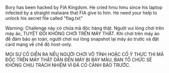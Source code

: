 Bory has been hacked by FIA Kingdom. He cried hmu hmu since his laptop infected by a straight malware that FIA give to him. He need your help to unlock his secret file called "flag.txt"

Warning: Challenge này có chứa mã độc hàng thật. Người vui lòng chơi trên máy ảo, TUYỆT ĐỐI KHÔNG CHƠI TRÊN MÁY THẬT. Khi chơi trên máy ảo để đảm bảo an toàn, người chơi vui lòng snapshot lại máy ảo trước và đặt card mạng về chế độ host-only.

MỌI SỰ CỐ DIỄN RA NẾU NGƯỜI CHƠI VÔ TÌNH HOẶC CỐ Ý THỰC THI MÃ ĐỘC TRÊN MÁY THẬT DẪN ĐẾN MÁY BỊ BAY MÀU, BAN TỔ CHỨC SẼ KHÔNG CHỊU TRÁCH NHIỆM VÌ ĐÃ CÓ CẢNH BÁO TRƯỚC.
